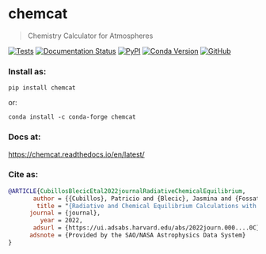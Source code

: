 # chemcat
> Chemistry Calculator for Atmospheres

[![Tests](https://github.com/AtmoLib/chemcat/actions/workflows/python-package.yml/badge.svg)](https://github.com/AtmoLib/chemcat/actions/workflows/python-package.yml)
[![Documentation Status](https://readthedocs.org/projects/chemcat/badge/?version=latest)](https://chemcat.readthedocs.io/en/latest/?badge=latest)
[![PyPI](https://img.shields.io/pypi/v/chemcat.svg)](https://pypi.org/project/chemcat)
[![Conda Version](https://img.shields.io/conda/vn/conda-forge/chemcat.svg)](https://anaconda.org/conda-forge/chemcat)
[![GitHub](https://img.shields.io/github/license/atmolib/chemcat.svg?color=blue)](https://chemcat.readthedocs.io/en/latest/license.html)


### Install as:
```
pip install chemcat
```
or:
```
conda install -c conda-forge chemcat
```


### Docs at:
<https://chemcat.readthedocs.io/en/latest/>

### Cite as:
```bibtex
@ARTICLE{CubillosBlecicEtal2022journalRadiativeChemicalEquilibrium,
       author = {{Cubillos}, Patricio and {Blecic}, Jasmina and {Fossati}, Luca},
        title = "{Radiative and Chemical Equilibrium Calculations with Application to Exoplanets}",
      journal = {journal},
         year = 2022,
       adsurl = {https://ui.adsabs.harvard.edu/abs/2022journ.000....0C},
      adsnote = {Provided by the SAO/NASA Astrophysics Data System}
}
```
